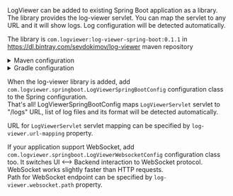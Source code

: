 LogViewer can be added to existing Spring Boot application as a library. The library provides the log-viewer servlet.
You can map the servlet to any URL and it will show logs. Log configuration will be detected automatically.

The library is `com.logviewer:log-viewer-spring-boot:0.1.1` in https://dl.bintray.com/sevdokimov/log-viewer maven repository

<details>
  <summary>Maven configuration</summary>
  <p>
  
```xml
<repositories>
    <repository>
        <id>log-viewer</id>
        <url>https://dl.bintray.com/sevdokimov/log-viewer</url>
    </repository>
</repositories>

<dependencies>
    <dependency>
        <groupId>com.logviewer</groupId>
        <artifactId>log-viewer-spring-boot</artifactId>
        <version>0.1.1</version>
    </dependency>
</dependencies>
```
  </p>
</details>

<details>
  <summary>Gradle configuration</summary>
  <p>
  
```groovy
repositories {
    maven {
        url  "https://dl.bintray.com/sevdokimov/log-viewer" 
    }
}

dependencies {
    implementation 'com.logviewer:log-viewer-spring-boot:0.1.1'
}
```
  </p>
</details>

When the log-viewer library is added, add `com.logviewer.springboot.LogViewerSpringBootConfig` configuration class to the Spring configuration.<br>
That's all! LogViewerSpringBootConfig maps `LogViewerServlet` servlet to "/logs" URL, list of log files and its format will
be detected automatically.

URL for `LogViewerServlet` servlet mapping can be specified by `log-viewer.url-mapping` property.

If your application support WebSocket, add `com.logviewer.springboot.LogViewerWebsocketConfig` configuration class too.
It switches UI&nbsp;&#x27f7;&nbsp;Backend interaction to WebSocket protocol. WebSocket works slightly faster than HTTP requests.<br>
Path for WebSocket endpoint can be specified by `log-viewer.websocket.path` property.